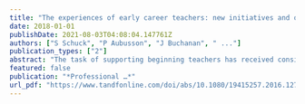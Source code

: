 ```yaml
---
title: "The experiences of early career teachers: new initiatives and old problems"
date: 2018-01-01
publishDate: 2021-08-03T04:08:04.147761Z
authors: ["S Schuck", "P Aubusson", "J Buchanan", " ..."]
publication_types: ["2"]
abstract: "The task of supporting beginning teachers has received considerable attention in recent years, and numerous initiatives have been implemented. In this article we investigate the experiences of early career teachers (ECTs) in New South Wales, Australia, at a time when …"
featured: false
publication: "*Professional …*"
url_pdf: "https://www.tandfonline.com/doi/abs/10.1080/19415257.2016.1274268"
---
```


